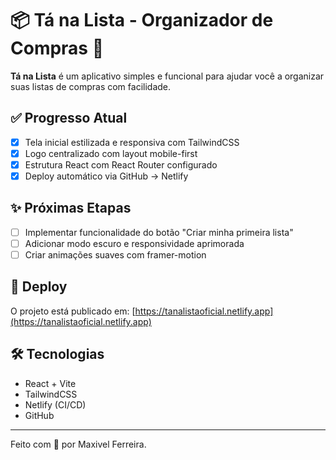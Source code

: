 
# 📦 Tá na Lista - Organizador de Compras 🛒

**Tá na Lista** é um aplicativo simples e funcional para ajudar você a organizar suas listas de compras com facilidade.

## ✅ Progresso Atual

- [x] Tela inicial estilizada e responsiva com TailwindCSS
- [x] Logo centralizado com layout mobile-first
- [x] Estrutura React com React Router configurado
- [x] Deploy automático via GitHub → Netlify

## ✨ Próximas Etapas

- [ ] Implementar funcionalidade do botão "Criar minha primeira lista"
- [ ] Adicionar modo escuro e responsividade aprimorada
- [ ] Criar animações suaves com framer-motion

## 🚀 Deploy
O projeto está publicado em: [https://tanalistaoficial.netlify.app](https://tanalistaoficial.netlify.app)

## 🛠️ Tecnologias
- React + Vite
- TailwindCSS
- Netlify (CI/CD)
- GitHub

---

Feito com 💜 por Maxivel Ferreira.
